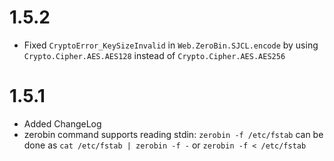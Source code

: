 1.5.2
=====

  * Fixed `CryptoError_KeySizeInvalid` in `Web.ZeroBin.SJCL.encode`
    by using `Crypto.Cipher.AES.AES128` instead of `Crypto.Cipher.AES.AES256`


1.5.1
=====

  * Added ChangeLog
  * zerobin command supports reading stdin:
    `zerobin -f /etc/fstab` can be done as
    `cat /etc/fstab | zerobin -f -` or `zerobin -f < /etc/fstab`

